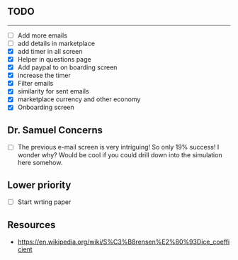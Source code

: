 ## TODO
---
- [ ] Add more emails
- [ ] add details in marketplace
- [x] add timer in all screen
- [x] Helper in questions page
- [x] Add paypal to on boarding screen
- [x] increase the timer
- [X] Filter emails
- [X] similarity for sent emails
- [X] marketplace currency and other economy
- [x] Onboarding screen

## Dr. Samuel Concerns
- [ ] The previous e-mail screen is very intriguing! So only 19% success! I wonder why? Would be cool if you could drill down into the simulation here somehow.
## Lower priority
- [ ] Start wrting paper



## Resources
- https://en.wikipedia.org/wiki/S%C3%B8rensen%E2%80%93Dice_coefficient

